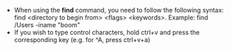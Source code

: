 * When using the **find** command, you need to follow the following syntax: find &lt;directory to begin from&gt; &lt;flags&gt; &lt;keywords&gt;. Example: find /Users -iname "boom"
* If you wish to type control characters, hold ctrl+v and press the corresponding key \(e.g. for ^A, press ctrl+v+a\)



